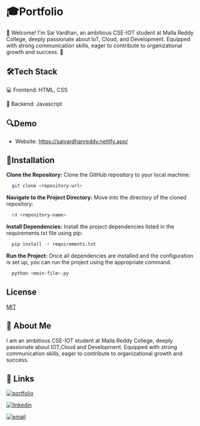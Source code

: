 
# 🎓Portfolio

👋 Welcome! I'm Sai Vardhan, an ambitious CSE-IOT student at Malla Reddy College, deeply passionate about IoT, Cloud, and Development. Equipped with strong communication skills, eager to contribute to organizational growth and success. 🚀
## 🛠️Tech Stack

💻 Frontend: HTML, CSS

💾 Backend: Javascript

## 🔍Demo
- Website: https://saivardhanreddy.netlify.app/

## 🔧Installation

**Clone the Repository:** Clone the GitHub repository to your local machine:

```bash
  git clone <repository-url>
```
    
**Navigate to the Project Directory:** Move into the directory of the cloned repository:

```bash
  cd <repository-name>
```

**Install Dependencies:** Install the project dependencies listed in the requirements.txt file using pip:

```bash
  pip install -r requirements.txt
```

**Run the Project:** Once all dependencies are installed and the configuration is set up, you can run the project using the appropriate command. 

```bash
  python <main-file>.py
```

## License

[MIT](https://choosealicense.com/licenses/mit/)


## 🚀 About Me
I am an ambitious CSE-IOT student at Malla Reddy College, deeply passionate about IOT,Cloud and Development. Equipped with strong communication skills, eager to contribute to organizational growth and success.


## 🔗 Links
[![portfolio](https://img.shields.io/badge/my_portfolio-000?style=for-the-badge&logo=ko-fi&logoColor=white)](https://saivardhanreddy.netlify.app/)

[![linkedin](https://img.shields.io/badge/linkedin-0A66C2?style=for-the-badge&logo=linkedin&logoColor=white)](https://www.linkedin.com/in/sai-vardhan-reddy-8312a5256/)

[![email](https://img.shields.io/badge/email-0077B5?style=for-the-badge&logo=gmail&logoColor=white)](mailto:saivardhanr05@gmail.com)


